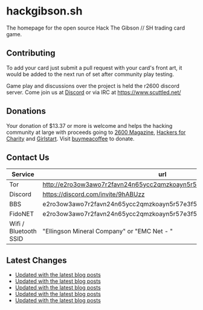 # hackgibson.sh
The homepage for the open source Hack The Gibson // SH trading card game.


## Contributing

To add your card just submit a pull request with your card's front art, it would be added to the next run of set after community play testing.

Game play and discussions over the project is held the r2600 discord server. Come join us at [Discord](https://discord.com/invite/9hABUzz) or via IRC at https://www.scuttled.net/


## Donations

Your donation of $13.37 or more is welcome and helps the hacking community at large with proceeds going to [2600 Magazine](https://2600.com/), [Hackers for Charity](https://hackersforcharity.org) and [Girlstart](https://girlstart.org).  Visit [buymeacoffee](https://www.buymeacoffee.com/hackgibson.sh) to donate.


## Contact Us

Service | url
-|-
Tor | http://e2ro3ow3awo7r2favn24n65ycc2qmzkoayn5r57e3f56nvjwdcgg32ad.onion
Discord | https://discord.com/invite/9hABUzz
BBS | e2ro3ow3awo7r2favn24n65ycc2qmzkoayn5r57e3f56nvjwdcgg32ad.onion:23
FidoNET | e2ro3ow3awo7r2favn24n65ycc2qmzkoayn5r57e3f56nvjwdcgg32ad.onion:24554
Wifi / Bluetooth SSID | "Ellingson Mineral Company" or "EMC Net - <fidonet address>"

## Latest Changes
<!-- BLOG-POST-LIST:START -->
- [Updated with the latest blog posts](https://github.com/DFW2600/hackgibson.sh/commit/3701c6310683ab0fa366da8c45d42bb48915e7fb)
- [Updated with the latest blog posts](https://github.com/DFW2600/hackgibson.sh/commit/467877ccabbc3d3cf3695544a4f59dd98deb719e)
- [Updated with the latest blog posts](https://github.com/DFW2600/hackgibson.sh/commit/b150f27845d32b88ac850a25fce2d265f43952d8)
- [Updated with the latest blog posts](https://github.com/DFW2600/hackgibson.sh/commit/bafed606d0fcb5fcadcd3918a7b9af007ed81ce4)
- [Updated with the latest blog posts](https://github.com/DFW2600/hackgibson.sh/commit/949a2f53577e4dd123e7a4400e3ebbc9cac240b0)
<!-- BLOG-POST-LIST:END -->
